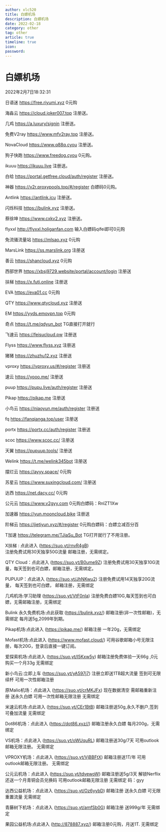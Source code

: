 ```yaml
---
author: xlc520
title: 白嫖机场
description: 白嫖机场
date: 2022-02-18
category: other
tag: other
article: true
timeline: true
icon: 
password: 
---
```


# 白嫖机场

2022年2月7日18:32:31

日语迷 https://free.riyumi.xyz
0元购

海淼云 https://cloud.joker007.top
注册送。

几鸡 https://a.luxury/signin
注册送。

免费V2ray https://www.mfv2ray.top
注册送。

NovaCloud https://www.q88q.cyou
注册送。

狗子快跑 https://www.freedog.cyou
0元购。

ikuuu https://ikuuu.live
注册送。

白给 https://portal.getfree.cloud/auth/register
注册送。

神器 https://v2r.proxypools.top/#/register
白嫖码0元购。

Antlink https://antlink.icu
注册送。

闪烁科技 https://bulink.xyz
注册送。

蔡徐坤 https://www.cxkv2.xyz
注册送。

flyxxl http://flyxxl.holiganfan.com
输入白嫖码qifei即可0元购

免流骚流量站 https://mlsao.xyz
0元购

MarsLink https://ss.marslink.org
注册送

善云 https://shancloud.xyz
0元购

西部世界 https://xbsj9729.website/portal/account/login
注册送

扶梯 https://x.futi.online
注册送

EVA https://eva01.cc
0元购

QTY https://www.qtycloud.xyz
注册送

EM https://yyds.emovpn.top
0元购

奇点 https://t.me/qdyun_bot
TG直接打开就行

飞速云 https://feisucloud.pw
注册送

Flyss https://www.flyss.xyz
注册送

猪猪 https://zhuzhu12.xyz
注册送

vproxy https://vproxy.us/#/register
注册送

速云 https://yooo.me/
注册送

puup  https://pupu.live/auth/register
注册送

Pikap https://pikap.me
注册送

小鸟云 https://niaoyun.me/auth/register
注册送

fq https://fanqianga.top/user
注册送

portx https://portx.cc/auth/register
注册送

scoc https://www.scoc.cc/
注册送

天翼 https://pupuup.tools/
注册送

Welink https://t.me/welink345bot
注册送

摆烂云 https://ayyy.space/
0元购

苏星云 https://www.suxingcloud.com/
注册送

达西 https://net.dacy.cc/
0元购

公元云 https://www.v2gyy.com
0元购白嫖码：RnIZT1Xw

加速器 https://yun.mooncloud.bike
注册送

阶梯云 https://jietiyun.xyz/#/register
0元购白嫖码：白嫖立减百分百

T加速 https://telegram.me/TJiaSu_Bot
TG打开就行了不用注册。




X扶梯 :  点此进入 (https://suo.yt/rnvR4gB)  
注册免费试用30天独享50G流量
邮箱注册，无需绑定。

QTY Cloud：点此进入 (https://suo.yt/B0ume9Z)
注册免费试用30天独享10G流量，每天签到也可白嫖，邮箱注册，无需绑定。

PUPUUP：点此进入 (https://suo.yt/JhNKwu2)
注册免费试用14天独享20G流量，
每天签到也可白嫖，
邮箱注册，无需绑定

几鸡机场:学习助理 (https://suo.yt/VtF0nla)
注册免费白嫖10G,每天签到也可白嫖，无需邮箱注册，无需绑定

Bulink 永久免费机场:点此获取 (https://bulink.xyz/)
邮箱注册(非一次性邮箱)，无需绑定
每月送5g,2099年到期。

Pikap机场:点此进入 (https://pikap.me/)
邮箱注册 一年20g，无需绑定

Mofast机场:点此进入 (https://www.mofast.cloud/)
可用谷歌邮箱小号无限注册，每次20G，登录后直接一键订阅。

爱探索机场:点此进入 (https://suo.yt/I5Kxw5y)
邮箱注册免费体验一天66g ,0元购买一个月33g  无需绑定

新小鸟云:立即上车 (https://suo.yt/yA597j7)
注册立即送1TB超大流量 
签到可无限续杯 
可用一次性邮箱注册

原Malio机场：点此进入 (https://suo.yt/crMKJFx)
现在数据清空 需邮箱重新注册 送永久白嫖 可用一次性邮箱无限注册 无需绑定

米速云机场:点此进入 (https://suo.yt/CEr1BtB)
邮箱注册送50g,永久不删户,签到可叠加流量  无需绑定

Dot86机场：点此进入 (https://dot86.xyz//)
邮箱注册永久白嫖 每月200g，无需绑定

VS机场：点此进入 (https://suo.yt/oWUquRL)
邮箱注册送30g/7天 可用outlook邮箱无限注册。 无需绑定

VPROXY机场：点此进入 (https://suo.yt/VjBBFtX)
邮箱注册送1T/年 可用outlook邮箱无限注册。 无需绑定

公元云机场：点此进入 (https://suo.yt/tdvewoW)
邮箱注册送5g/3天 解锁Nerflix 还送一个月青铜会员兑换码 可用outlook邮箱无限注册 无需绑定  码：gyy

达西公益机场：点此进入 (https://suo.yt/Oz6yybD)
邮箱注册 送永久白嫖 可无限重置流量  无需绑定

青藤树下机场：点此进入 (https://suo.yt/amfSb0G)
邮箱注册 送999g/年  无需绑定

果园公益机场:点此进入 (http://878887.xyz/)
邮箱注册0元购，月送1T. 无需绑定

